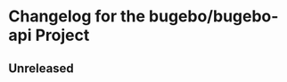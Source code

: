 <!--
Entry with Issues, Pull Request, Author
Example:
- new time entry added [#0000] [!0000] [@BibaltiK]
-->
# Changelog for the bugebo/bugebo-api Project

## Unreleased

<!--Example -->

<!-- ### Added --><!-- for new feature --> 

<!-- ### Changed --><!-- for changes in existing functionality. -->

<!-- ### Deprecated --><!-- for soon-to-be removed features -->

<!-- ### Removed --><!-- for now removed features -->

<!-- ### Fixed --><!-- for any bug fixes. -->

<!-- ### Security --><!-- in case of vulnerabilities.  -->
